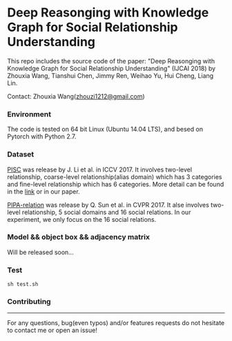 # Deep Reasonging with Knowledge Graph for Social Relationship Understanding

This repo includes the source code of the paper: "Deep Reasonging with Knowledge Graph for Social Relationship Understanding" (IJCAI 2018) by Zhouxia Wang, Tianshui Chen, Jimmy Ren, Weihao Yu, Hui Cheng, Liang Lin.

Contact: Zhouxia Wang(zhouzi1212@gmail.com)

### Environment

The code is tested on 64 bit Linux (Ubuntu 14.04 LTS), and besed on Pytorch with Python 2.7.

### Dataset
[PISC](https://zenodo.org/record/1059155#.WznPu_F97CI) was release by J. Li et al. in ICCV 2017. It involves two-level relationship, coarse-level relationship(alias domain) which has 3 categories and fine-level relationship which has 6 categories. More detail can be found in the [link](https://zenodo.org/record/1059155#.WznPu_F97CI) or in our paper.

[PIPA-relation](https://www.mpi-inf.mpg.de/departments/computer-vision-and-multimodal-computing/research/human-activity-recognition/social-relation-recognition/) was release by Q. Sun et al. in CVPR 2017. It alse involves two-level relationship, 5 social domains and 16 social relations. In our experiment, we only focus on the 16 social relations.

### Model && object box && adjacency matrix
Will be released soon...

### Test

    sh test.sh

### Contributing
***
For any questions, bug(even typos) and/or features requests do not hesitate to contact me or open an issue!
